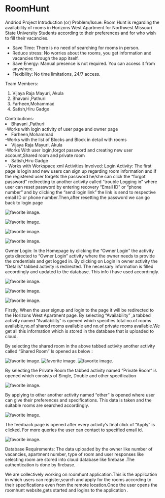 # RoomHunt
Andriod Project
Introduction (or) Problem/Issue:
Room Hunt is regarding the availability of rooms in Horizons West Apartment for Northwest Missouri State University Students according to their preferences and for who wish to fill their vacancies.
<ul><li>	Save Time: There is no need of searching for rooms in person.</li>
<li>	Reduce stress: No worries about the rooms, you get information and vacancies through the app itself.</li>
<li>	Save Energy: Manual presence is not required. You can access it from anywhere.</li>
<li>  Flexibility: No time limitations, 24/7 access.
  </ul>
Team Members:
<ol>
  <li>	Vijaya Raja Mayuri, Akula </li>
<li>	Bhavani ,Pathuri </li>
<li>	Farheen,Mohammad </li>
<li>	Satish,Hiru Gadge </li>
  </ol>
Contributions:
<li>
  Bhavani ,Pathuri
  </li>-Works with login activity of user page and owner page
  <li> Farheen,Mohammad 
  </li>-Works with the list of Blocks and Block in detail with rooms
  <li>Vijaya Raja Mayuri, Akula 
  </li>-Works With user login,forgot password and creating new user account,Shared room and private room  
  <li>Satish,Hiru Gadge
  </li>- Works with Workspace xml
 Activities Involved:
 Login Activity: The first page is login and new users can sign up regarding room information and if the registered user forgets the password  he/she can click the “forgot password” redirecting to another activity called “trouble Logging in” where user can reset password by entering recovery “Email ID” or “phone number” and by clicking the “send login link” the link is send to respective email ID or phone number.Then,after resetting the password we can go back to login page
 
 ![ favorite image.](https://github.com/Vijayarajamayuri/RoomHunt/blob/master/1.PNG)
 
 
  ![ favorite image.](https://github.com/Vijayarajamayuri/RoomHunt/blob/master/2.PNG)
  
  
   ![ favorite image.](https://github.com/Vijayarajamayuri/RoomHunt/blob/master/3.PNG)
   
   
   ![ favorite image.](https://github.com/Vijayarajamayuri/RoomHunt/blob/master/4.PNG)
 
Owner Login: In the Homepage by clicking the “Owner Login” the activity gets directed to “Owner Login” activity where the owner needs to provide the credentials and get logged in. By clicking on Login in owner activity the “Details” tabbed activity is redirected. The necessary information is filled accordingly and updated to the database. This info i have used accordingly.


 ![ favorite image.](https://github.com/Vijayarajamayuri/RoomHunt/blob/master/5.PNG)


 ![ favorite image.](https://github.com/Vijayarajamayuri/RoomHunt/blob/master/6.PNG)
 
 
  ![ favorite image.](https://github.com/Vijayarajamayuri/RoomHunt/blob/master/7.PNG)
  
 
 
Firstly, When the user signup and login to the page it will be redirected to the Horizons West Apartment page. By selecting “Availability” ,a tabbed activity named “Availability” is opened which specifies total no.of rooms available,no.of shared rooms available and no.of private rooms available.We get all this information which is stored in the database that is uploaded to cloud.



By selecting the shared room in the above tabbed activity another activity called “Shared Room” Is opened as below :

![ favorite image.](https://github.com/Vijayarajamayuri/RoomHunt/blob/master/8.PNG)
![ favorite image.](https://github.com/Vijayarajamayuri/RoomHunt/blob/master/9.PNG)
 ![ favorite image.](https://github.com/Vijayarajamayuri/RoomHunt/blob/master/10.PNG)
   


By selecting the Private Room the tabbed activity named “Private Room” is opened which consists of Single, Double and other specification

   ![ favorite image.](https://github.com/Vijayarajamayuri/RoomHunt/blob/master/12.PNG)

By applying to other another activity named “other” is opened where user can give their preferences and specifications. This data is taken and the suitable rooms are searched accordingly.



   ![ favorite image.](https://github.com/Vijayarajamayuri/RoomHunt/blob/master/13.PNG)


The feedback page is opened after every activity’s final click of “Apply” is clicked. For more queries the user can contact to specified email id.


   ![ favorite image.](https://github.com/Vijayarajamayuri/RoomHunt/blob/master/11.PNG)


Database Requirements:
The data uploaded by the owner like number of vacancies, apartment number, type of room and user responses like selecting room are stored into cloud database  like firebase .The authentication is done by firebase.


We are collectively working on roomhunt application.This is the application in which users can register,search and apply for the rooms according to their specifications even from the remote location.Once the user opens the roomhunt website,gets started and logins to the application . 

  
  
